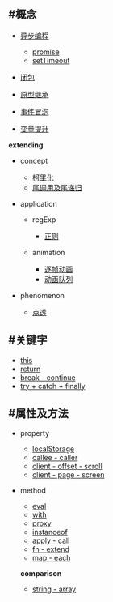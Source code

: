 ## #概念 ##
+ [异步编程](https://github.com/sunmengyuan/note/blob/master/content/javascript/asyn-syn.md)
    
    + [promise](https://github.com/sunmengyuan/note/blob/master/content/javascript/promise.md)
    + [setTimeout](https://github.com/sunmengyuan/note/blob/master/content/javascript/setTimeout.md)
+ [闭包](https://github.com/sunmengyuan/note/blob/master/content/javascript/closure.md)
+ [原型继承](https://github.com/sunmengyuan/note/blob/master/content/javascript/prototype.md)
+ [事件冒泡](https://github.com/sunmengyuan/note/blob/master/content/javascript/propagation.html)
+ [变量提升](https://github.com/sunmengyuan/note/blob/master/content/javascript/scope.md)

__extending__
+ concept
    
    + [柯里化](https://github.com/sunmengyuan/note/blob/master/content/javascript/curry.md)
    + [尾调用及尾递归](https://github.com/sunmengyuan/note/blob/master/content/javascript/tco.md)
+ application
    
    + regExp
        
        + [正则](https://github.com/sunmengyuan/note/blob/master/content/javascript/pattern.md)
    + animation
        
        + [逐帧动画](https://github.com/sunmengyuan/note/blob/master/content/javascript/animationFrame.html)
        + [动画队列](https://github.com/sunmengyuan/note/blob/master/content/javascript/queue.html)
+ phenomenon
    
    + [点透](https://github.com/sunmengyuan/note/blob/master/content/javascript/tap.html)

## #关键字 ##
+ [this](https://github.com/sunmengyuan/note/blob/master/content/javascript/this.md)
+ [return](https://github.com/sunmengyuan/note/blob/master/content/javascript/return.html)
+ [break - continue](https://github.com/sunmengyuan/note/blob/master/content/javascript/break-continue.md)
+ [try + catch + finally](https://github.com/sunmengyuan/note/blob/master/content/javascript/try-catch-finally.md)

## #属性及方法 ##
+ property
    
    + [localStorage](https://github.com/sunmengyuan/note/blob/master/content/javascript/localStorage.html)
    + [callee - caller](https://github.com/sunmengyuan/note/blob/master/content/javascript/callee-caller.md)
    + [client - offset - scroll](https://github.com/sunmengyuan/note/blob/master/content/javascript/distance.html)
    + [client - page - screen](https://github.com/sunmengyuan/note/blob/master/content/javascript/coordinate.html)
+ method
    
    + [eval](https://github.com/sunmengyuan/note/blob/master/content/javascript/eval.md)
    + [with](https://github.com/sunmengyuan/note/blob/master/content/javascript/with.md)
    + [proxy](https://github.com/sunmengyuan/note/blob/master/content/javascript/proxy.md)
    + [instanceof](https://github.com/sunmengyuan/note/blob/master/content/javascript/instanceof.md)
    + [apply - call](https://github.com/sunmengyuan/note/blob/master/content/javascript/apply-call.md)
    + [fn - extend](https://github.com/sunmengyuan/note/blob/master/content/javascript/fn-extend.md)
    + [map - each](https://github.com/sunmengyuan/note/blob/master/content/javascript/map-each.md)

    __comparison__
    + [string - array](https://github.com/sunmengyuan/note/blob/master/content/javascript/string-array.md)
